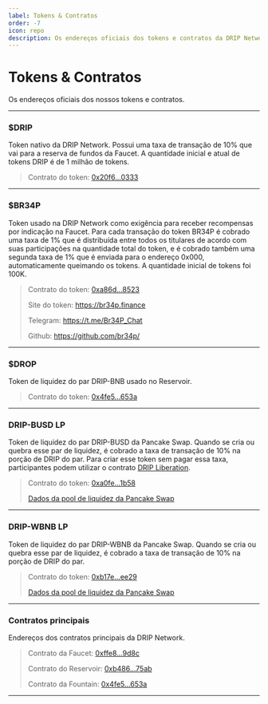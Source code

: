 ```yaml
---
label: Tokens & Contratos
order: -7
icon: repo
description: Os endereços oficiais dos tokens e contratos da DRIP Network. Incluindo DRIP, BR34P, DROP, DRIP-BUSD LP, DRIP-WBNB LP, Faucet, Reservoir, Fountain.
---
```


# Tokens & Contratos

Os endereços oficiais dos nossos tokens e contratos.

---
### $DRIP
Token nativo da DRIP Network. Possui uma taxa de transação de 10% que vai para a reserva de fundos da Faucet. A quantidade inicial e atual de tokens DRIP é de 1 milhão de tokens.

> Contrato do token: [0x20f6...0333](https://bscscan.com/token/0x20f663cea80face82acdfa3aae6862d246ce0333)
---
### $BR34P

Token usado na DRIP Network como exigência para receber recompensas por indicação na Faucet. Para cada transação do token BR34P é cobrado uma taxa de 1% que é distribuída entre todos os titulares de acordo com suas participações na quantidade total do token, e é cobrado também uma segunda taxa de 1% que é enviada para o endereço 0x000, automaticamente queimando os tokens. A quantidade inicial de tokens foi 100K.

> Contrato do token: [0xa86d...8523](https://bscscan.com/token/0xa86d305a36cdb815af991834b46ad3d7fbb38523)
>
> Site do token: https://br34p.finance
>
> Telegram: https://t.me/Br34P_Chat
>
> Github: https://github.com/br34p/

---

### $DROP

Token de liquidez do par DRIP-BNB usado no Reservoir.

> Contrato do token: [0x4fe5...653a](https://bscscan.com/token/0x4fe59adcf621489ced2d674978132a54d432653a)

---

### DRIP-BUSD LP

Token de liquidez do par DRIP-BUSD da Pancake Swap. Quando se cria ou quebra esse par de liquidez, é cobrado a taxa de transação de 10% na porção de DRIP do par. Para criar esse token sem pagar essa taxa, participantes podem utilizar o contrato [DRIP Liberation](https://theanimal.farm/dripliberation).

> Contrato do token:
> [0xa0fe...1b58](https://bscscan.com/token/0xa0feb3c81a36e885b6608df7f0ff69db97491b58)
>
> [Dados da pool de liquidez da Pancake Swap](https://pancakeswap.finance/info/pool/0xa0feb3c81a36e885b6608df7f0ff69db97491b58)
>

---

### DRIP-WBNB LP

Token de liquidez do par DRIP-WBNB da Pancake Swap. Quando se cria ou quebra esse par de liquidez, é cobrado a taxa de transação de 10% na porção de DRIP do par.

> Contrato do token:
> [0xb17e...ee29](https://bscscan.com/token/0xb17e674a4b28958a0ef77e608b4fe94c23acee29)
>
> [Dados da pool de liquidez da Pancake Swap](https://pancakeswap.finance/info/pool/0xb17e674a4b28958a0ef77e608b4fe94c23acee29)

---

### Contratos principais

Endereços dos contratos principais da DRIP Network.

> Contrato da Faucet:
> [0xffe8...9d8c](https://bscscan.com/address/0xffe811714ab35360b67ee195ace7c10d93f89d8c)
>
> Contrato do Reservoir:
> [0xb486...75ab](https://bscscan.com/address/0xb486857fac4254a7ffb3b1955ee0c0a2b2ca75ab)
>
> Contrato da Fountain:
> [0x4fe5...653a](https://bscscan.com/address/0x4fe59adcf621489ced2d674978132a54d432653a)

---
